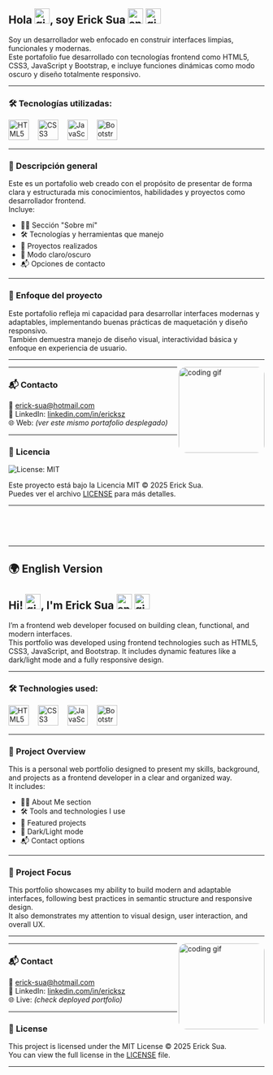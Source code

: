 <h2 align="left">Hola <img src="https://media.giphy.com/media/hvRJCLFzcasrR4ia7z/giphy.gif" height="30" alt="gif"/>, soy Erick Sua <img src="https://media4.giphy.com/media/v1.Y2lkPTc5MGI3NjExcmxiYTJ4dnpnYnptbmZlZGk4ZmgzOWR0NWozZjAxOTZsZXFxZm9xbiZlcD12MV9pbnRlcm5hbF9naWZfYnlfaWQmY3Q9Zw/nDmTGama5e9ZH6mlT3/giphy.gif" height="30" alt="sparkle gif"/> <img src="https://media.giphy.com/media/v1.Y2lkPTc5MGI3NjExN2Q3eWkyeHl3YWc1cHFyMXNzeDJzMDJzZnY4MmFzMG4xMWZxazB6eCZlcD12MV9naWZzX3NlYXJjaCZjdD1n/h0Cq1ClzO3UpupFPjP/giphy.gif" height="30" alt="gif"/> </h2>


<p align="left">
Soy un desarrollador web enfocado en construir interfaces limpias, funcionales y modernas.<br/>
Este portafolio fue desarrollado con tecnologías frontend como HTML5, CSS3, JavaScript y Bootstrap, e incluye funciones dinámicas como modo oscuro y diseño totalmente responsivo. 
</p>

---

### 🛠️ Tecnologías utilizadas:

<div align="left">
  <img src="https://cdn.jsdelivr.net/gh/devicons/devicon/icons/html5/html5-original.svg" height="40" alt="HTML5 logo"/>
  <img width="10"/>
  <img src="https://cdn.jsdelivr.net/gh/devicons/devicon/icons/css3/css3-original.svg" height="40" alt="CSS3 logo"/>
  <img width="10"/>
  <img src="https://cdn.jsdelivr.net/gh/devicons/devicon/icons/javascript/javascript-original.svg" height="40" alt="JavaScript logo"/>
  <img width="10"/>
  <img src="https://cdn.jsdelivr.net/gh/devicons/devicon/icons/bootstrap/bootstrap-original.svg" height="40" alt="Bootstrap logo"/>
</div>

---

### 📄 Descripción general

Este es un portafolio web creado con el propósito de presentar de forma clara y estructurada mis conocimientos, habilidades y proyectos como desarrollador frontend.  
Incluye:

- 🧑‍💼 Sección "Sobre mí"
- 🛠️ Tecnologías y herramientas que manejo
- 💼 Proyectos realizados
- 🌙 Modo claro/oscuro
- 📬 Opciones de contacto

---

### 🎯 Enfoque del proyecto

Este portafolio refleja mi capacidad para desarrollar interfaces modernas y adaptables, implementando buenas prácticas de maquetación y diseño responsivo.  
También demuestra manejo de diseño visual, interactividad básica y enfoque en experiencia de usuario.

---

<img align="right" src="https://media.giphy.com/media/v1.Y2lkPTc5MGI3NjExYjhzdHpsYmY1OWxtdThjcDZmdG1qZ3hyOGR1bjhobWJsODNvYmk5OCZlcD12MV9naWZzX3NlYXJjaCZjdD1n/78XCFBGOlS6keY1Bil/giphy.gif" height="169" style="border-radius: 15px;" alt="coding gif" />

---

### 📬 Contacto

📧 erick-sua@hotmail.com  
💼 LinkedIn: [linkedin.com/in/ericksz](https://www.linkedin.com/in/ericksz)  
🌐 Web: *(ver este mismo portafolio desplegado)*

---

### 📜 Licencia

![License: MIT](https://img.shields.io/badge/License-MIT-yellow.svg)

Este proyecto está bajo la Licencia MIT © 2025 Erick Sua.  
Puedes ver el archivo [LICENSE](./LICENSE) para más detalles.

---

<br/><br/><br/>

---

## 🌍 English Version

<h2 align="left">Hi! <img src="https://media.giphy.com/media/hvRJCLFzcasrR4ia7z/giphy.gif" height="30" alt="gif"/>, I'm Erick Sua <img src="https://media4.giphy.com/media/v1.Y2lkPTc5MGI3NjExcmxiYTJ4dnpnYnptbmZlZGk4ZmgzOWR0NWozZjAxOTZsZXFxZm9xbiZlcD12MV9pbnRlcm5hbF9naWZfYnlfaWQmY3Q9Zw/nDmTGama5e9ZH6mlT3/giphy.gif" height="30" alt="sparkle gif"/> <img src="https://media.giphy.com/media/v1.Y2lkPTc5MGI3NjExN2Q3eWkyeHl3YWc1cHFyMXNzeDJzMDJzZnY4MmFzMG4xMWZxazB6eCZlcD12MV9naWZzX3NlYXJjaCZjdD1n/h0Cq1ClzO3UpupFPjP/giphy.gif" height="30" alt="gif"/> </h2>

<p align="left">
I’m a frontend web developer focused on building clean, functional, and modern interfaces.<br/>
This portfolio was developed using frontend technologies such as HTML5, CSS3, JavaScript, and Bootstrap. It includes dynamic features like a dark/light mode and a fully responsive design.
</p>

---

### 🛠️ Technologies used:

<div align="left">
  <img src="https://cdn.jsdelivr.net/gh/devicons/devicon/icons/html5/html5-original.svg" height="40" alt="HTML5 logo"/>
  <img width="10"/>
  <img src="https://cdn.jsdelivr.net/gh/devicons/devicon/icons/css3/css3-original.svg" height="40" alt="CSS3 logo"/>
  <img width="10"/>
  <img src="https://cdn.jsdelivr.net/gh/devicons/devicon/icons/javascript/javascript-original.svg" height="40" alt="JavaScript logo"/>
  <img width="10"/>
  <img src="https://cdn.jsdelivr.net/gh/devicons/devicon/icons/bootstrap/bootstrap-original.svg" height="40" alt="Bootstrap logo"/>
</div>

---

### 📄 Project Overview

This is a personal web portfolio designed to present my skills, background, and projects as a frontend developer in a clear and organized way.  
It includes:

- 🧑‍💼 About Me section  
- 🛠️ Tools and technologies I use  
- 💼 Featured projects  
- 🌙 Dark/Light mode  
- 📬 Contact options  

---

### 🎯 Project Focus

This portfolio showcases my ability to build modern and adaptable interfaces, following best practices in semantic structure and responsive design.  
It also demonstrates my attention to visual design, user interaction, and overall UX.

---

<img align="right" src="https://media.giphy.com/media/v1.Y2lkPTc5MGI3NjExYjhzdHpsYmY1OWxtdThjcDZmdG1qZ3hyOGR1bjhobWJsODNvYmk5OCZlcD12MV9naWZzX3NlYXJjaCZjdD1n/78XCFBGOlS6keY1Bil/giphy.gif" height="169" style="border-radius: 15px;" alt="coding gif" />

---

### 📬 Contact

📧 erick-sua@hotmail.com  
💼 LinkedIn: [linkedin.com/in/ericksz](https://www.linkedin.com/in/ericksz)  
🌐 Live: *(check deployed portfolio)*

---

### 📜 License

This project is licensed under the MIT License © 2025 Erick Sua.  
You can view the full license in the [LICENSE](./LICENSE) file.

---
